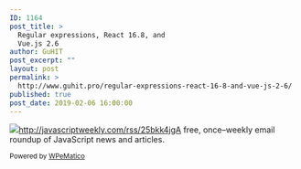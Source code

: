 ```yaml
---
ID: 1164
post_title: >
  Regular expressions, React 16.8, and
  Vue.js 2.6
author: GuHIT
post_excerpt: ""
layout: post
permalink: >
  http://www.guhit.pro/regular-expressions-react-16-8-and-vue-js-2-6/
published: true
post_date: 2019-02-06 16:00:00
---
```

<img class="wpe_imgrss" src="https://res.cloudinary.com/cpress/image/upload/w_1280,e_sharpen:60/zmutcqgbopppe95ctxym.jpg">http://javascriptweekly.com/rss/25bkk4jgA free, once&ndash;weekly email roundup of JavaScript news and articles.<p class="wpematico_credit"><small>Powered by <a href="http://www.wpematico.com" target="_blank">WPeMatico</a></small></p>